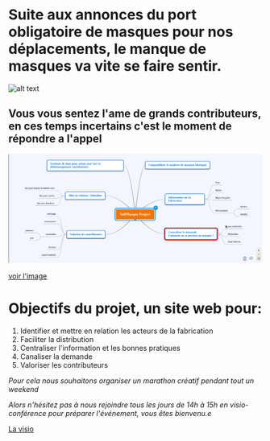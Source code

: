# Suite aux annonces du port obligatoire de masques pour nos déplacements, le manque de masques va vite se faire sentir.

![alt text][logo2]

[logo2]: https://cdn.discordapp.com/attachments/411520461709508628/697164621378748576/masquetissusXL.png "masque"

## Vous vous sentez l'ame de grands contributeurs, en ces temps incertains c'est le moment de répondre a l'appel

![alt text][logo]

[logo]: https://github.com/LePhareNumerique/solimasque/blob/master/solimasque.png?raw=true "Mind Map"

[voir l'image](https://github.com/LePhareNumerique/solimasque/blob/master/solimasque.png?raw=true)

# Objectifs du projet, un site web pour:

1. Identifier et mettre en relation les acteurs de la fabrication
2. Faciliter la distribution
3. Centraliser l'information et les bonnes pratiques
4. Canaliser la demande
5. Valoriser les contributeurs



_Pour cela nous souhaitons organiser un marathon créatif pendant tout un weekend_

*Alors n'hésitez pas à nous rejoindre tous les jours de 14h à 15h en visio-conférence pour préparer l'événement, vous êtes bienvenu.e*


[La visio](https://meet.jit.si/solimasque)



